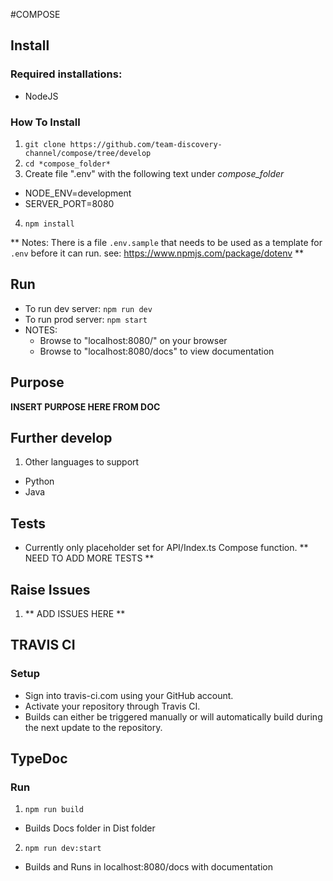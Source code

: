 #COMPOSE

## Install
### Required installations:
* NodeJS

### How To Install
1. `git clone https://github.com/team-discovery-channel/compose/tree/develop`
2. `cd *compose_folder*`
3.  Create file ".env" with the following text under *compose_folder*
  * NODE_ENV=development
  * SERVER_PORT=8080
4. `npm install`

**  Notes: There is a file `.env.sample` that needs to be used as a template for `.env` before it can run.
see: https://www.npmjs.com/package/dotenv **

## Run
* To run dev server: `npm run dev`
* To run prod server: `npm start`
* NOTES:
  * Browse to "localhost:8080/" on your browser
  * Browse to "localhost:8080/docs" to view documentation

## Purpose
**INSERT PURPOSE HERE FROM DOC**

## Further develop
1. Other languages to support
  * Python
  * Java

## Tests
* Currently only placeholder set for API/Index.ts Compose function.
** NEED TO ADD MORE TESTS **

## Raise Issues
1. ** ADD ISSUES HERE **


## TRAVIS CI
### Setup
* Sign into travis-ci.com using your GitHub account.
* Activate your repository through Travis CI.
* Builds can either be triggered manually or will automatically build during the next update to the repository. 

## TypeDoc
### Run
1. `npm run build`
  * Builds Docs folder in Dist folder
2. `npm run dev:start`
  * Builds and Runs in localhost:8080/docs with documentation


